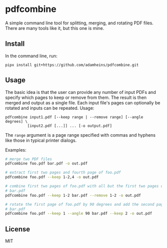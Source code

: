 # pdfcombine

A simple command line tool for splitting, merging, and rotating PDF files.
There are many tools like it, but this one is mine.

## Install

In the command line, run:
```
pipx install git+https://github.com/adamheins/pdfcombine.git
```

## Usage

The basic idea is that the user can provide any number of input PDFs and
specify which pages to keep or remove from them. The result is then merged and
output as a single file. Each input file's pages can optionally be rotated and
inputs can be repeated. Usage:
```
pdfcombine input1.pdf [--keep range | --remove range] [--angle degrees] \
          [input2.pdf [...]] ... [-o output.pdf]
```

The `range` argument is a page range specified with commas and hyphens like
those in typical printer dialogs.

Examples:
```bash
# merge two PDF files
pdfcombine foo.pdf bar.pdf -o out.pdf

# extract first two pages and fourth page of foo.pdf
pdfcombine foo.pdf --keep 1-2,4 -o out.pdf

# combine first two pages of foo.pdf with all but the first two pages of
# bar.pdf
pdfcombine foo.pdf --keep 1-2 bar.pdf --remove 1-2 -o out.pdf

# rotate the first page of foo.pdf by 90 degrees and add the second page of
# bar.pdf
pdfcombine foo.pdf --keep 1 --angle 90 bar.pdf --keep 2 -o out.pdf
```

## License

MIT
